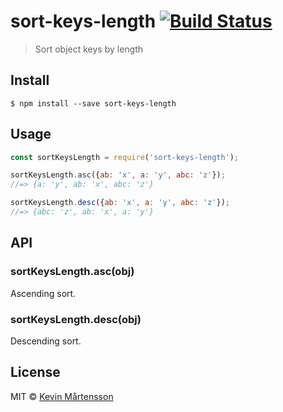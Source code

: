 # sort-keys-length [![Build Status](https://travis-ci.org/kevva/sort-keys-length.svg?branch=master)](http://travis-ci.org/kevva/sort-keys-length)

> Sort object keys by length


## Install

```
$ npm install --save sort-keys-length
```


## Usage

```js
const sortKeysLength = require('sort-keys-length');

sortKeysLength.asc({ab: 'x', a: 'y', abc: 'z'});
//=> {a: 'y', ab: 'x', abc: 'z'}

sortKeysLength.desc({ab: 'x', a: 'y', abc: 'z'});
//=> {abc: 'z', ab: 'x', a: 'y'}
```


## API

### sortKeysLength.asc(obj)

Ascending sort.

### sortKeysLength.desc(obj)

Descending sort.


## License

MIT © [Kevin Mårtensson](https://github.com/kevva)
